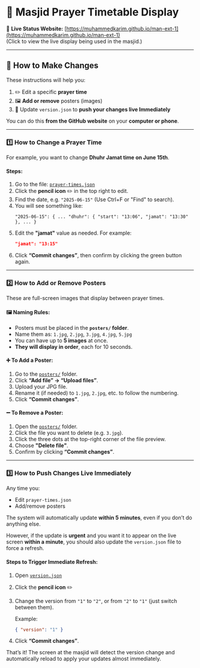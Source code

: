 # 📿 Masjid Prayer Timetable Display

🔴 **Live Status Website:** [https://muhammedkarim.github.io/man-ext-1](https://muhammedkarim.github.io/man-ext-1)  
(Click to view the live display being used in the masjid.)

---

## 🙏 How to Make Changes

These instructions will help you:
1. ✏️ Edit a specific **prayer time**
2. 🖼️ **Add or remove** posters (images)
3. 🔄 Update `version.json` to **push your changes live Immediately**

You can do this **from the GitHub website** on your **computer or phone**.

---

### 1️⃣ How to Change a Prayer Time

For example, you want to change **Dhuhr Jamat time on June 15th**.

#### Steps:
1. Go to the file: [`prayer-times.json`](./prayer-times.json)
2. Click the **pencil icon** ✏️ in the top right to edit.
3. Find the date, e.g. `"2025-06-15"` (Use Ctrl+F or "Find" to search).
4. You will see something like:
   ```jsonc
   "2025-06-15": { ... "dhuhr": { "start": "13:06", "jamat": "13:30" }, ... }
   ```
5. Edit the **"jamat"** value as needed. For example:
   ```json
   "jamat": "13:15"
   ```
6. Click **“Commit changes”**, then confirm by clicking the green button again.

---

### 2️⃣ How to Add or Remove Posters

These are full-screen images that display between prayer times.

#### 🖼️ Naming Rules:
- Posters must be placed in the **`posters/` folder**.
- Name them as: `1.jpg`, `2.jpg`, `3.jpg`, `4.jpg`, `5.jpg`
- You can have up to **5 images** at once.
- **They will display in order**, each for 10 seconds.

#### ➕ To Add a Poster:
1. Go to the [`posters/`](./posters) folder.
2. Click **“Add file” → “Upload files”**.
3. Upload your JPG file.
4. Rename it (if needed) to `1.jpg`, `2.jpg`, etc. to follow the numbering.
5. Click **“Commit changes”**.

#### ➖ To Remove a Poster:
1. Open the [`posters/`](./posters) folder.
2. Click the file you want to delete (e.g. `3.jpg`).
3. Click the three dots at the top-right corner of the file preview.
4. Choose **"Delete file"**.
5. Confirm by clicking **“Commit changes”**.

---

### 3️⃣ How to Push Changes Live Immediately

Any time you:
- Edit `prayer-times.json`
- Add/remove posters

The system will automatically update **within 5 minutes**, even if you don’t do anything else.

However, if the update is **urgent** and you want it to appear on the live screen **within a minute**, you should also update the `version.json` file to force a refresh.

#### Steps to Trigger Immediate Refresh:
1. Open [`version.json`](./version.json)
2. Click the **pencil icon** ✏️
3. Change the version from `"1"` to `"2"`, or from `"2"` to `"1"` (just switch between them).
   
   Example:
   ```json
   { "version": "1" }
   ```
4. Click **“Commit changes”**.

That’s it! The screen at the masjid will detect the version change and automatically reload to apply your updates almost immediately.
